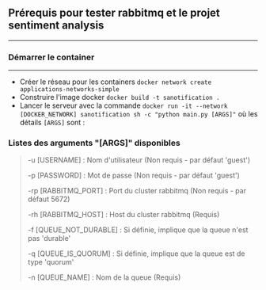 ## Prérequis pour tester rabbitmq et le projet sentiment analysis

---

### Démarrer le container

---

- Créer le réseau pour les containers `docker network create applications-networks-simple`
- Construire l'image docker `docker build -t sanotification .`
- Lancer le serveur avec la commande `docker run -it --network [DOCKER_NETWORK] sanotification sh -c "python main.py [ARGS]"` où les détails `[ARGS]` sont :

### Listes des arguments "[ARGS]" disponibles

> -u [USERNAME] : Nom d'utilisateur (Non requis - par défaut 'guest')
> 
> -p [PASSWORD] : Mot de passe (Non requis - par défaut 'guest')
> 
> -rp [RABBITMQ_PORT] : Port du cluster rabbitmq  (Non requis - par défaut 5672)
> 
> -rh [RABBITMQ_HOST] : Host du cluster rabbitmq (Requis)
> 
> -f [QUEUE_NOT_DURABLE] : Si définie, implique que la queue n'est pas 'durable'
> 
> -q [QUEUE_IS_QUORUM] : Si définie, implique que la queue est de type 'quorum'
> 
> -n [QUEUE_NAME] : Nom de la queue (Requis)
